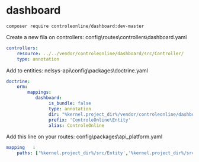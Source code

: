 # dashboard


`composer require controleonline/dashboard:dev-master`



Create a new fila on controllers:
config\routes\controllers\dashboard.yaml

```yaml
controllers:
    resource: ../../vendor/controleonline/dashboard/src/Controller/
    type: annotation      
```

Add to entities:
nelsys-api\config\packages\doctrine.yaml
```yaml
doctrine:
    orm:
        mappings:
           dashboard:
                is_bundle: false
                type: annotation
                dir: "%kernel.project_dir%/vendor/controleonline/dashboard/src/Entity"
                prefix: 'ControleOnline\Entity'
                alias: ControleOnline                             
```          


Add this line on your routes:
config\packages\api_platform.yaml
```yaml          
mapping   :
    paths: ['%kernel.project_dir%/src/Entity','%kernel.project_dir%/src/Resource',"%kernel.project_dir%/vendor/controleonline/dashboard/src/Entity"]        
```          
